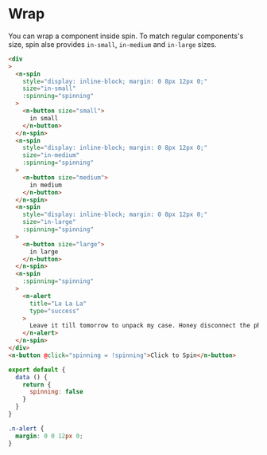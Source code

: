 # Wrap
You can wrap a component inside spin. To match regular components's size, spin alse provides `in-small`, `in-medium` and `in-large` sizes.
```html
<div
>
  <n-spin
    style="display: inline-block; margin: 0 8px 12px 0;"
    size="in-small"
    :spinning="spinning"
  >
    <n-button size="small">
      in small
    </n-button>
  </n-spin>
  <n-spin
    style="display: inline-block; margin: 0 8px 12px 0;"
    size="in-medium"
    :spinning="spinning"
  >
    <n-button size="medium">
      in medium
    </n-button>
  </n-spin>
  <n-spin
    style="display: inline-block; margin: 0 8px 12px 0;"
    size="in-large"
    :spinning="spinning"
  >
    <n-button size="large">
      in large
    </n-button>
  </n-spin>
  <n-spin
    :spinning="spinning"
  >
    <n-alert
      title="La La La"
      type="success"
    >
      Leave it till tomorrow to unpack my case. Honey disconnect the phone.
    </n-alert>
  </n-spin>
</div>
<n-button @click="spinning = !spinning">Click to Spin</n-button>
```
```js
export default {
  data () {
    return {
      spinning: false
    }
  }
}
```
```css
.n-alert {
  margin: 0 0 12px 0;
}
```